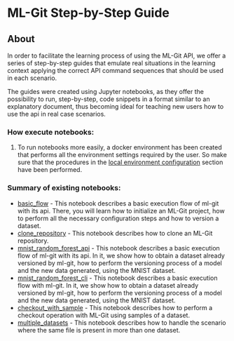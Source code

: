 # ML-Git Step-by-Step Guide

## About

In order to facilitate the learning process of using the ML-Git API, we offer a series of step-by-step guides that emulate real situations in the learning context applying the correct API command sequences that should be used in each scenario.

The guides were created using Jupyter notebooks, as they offer the possibility to run, step-by-step, code snippets in a format similar to an explanatory document, thus becoming ideal for teaching new users how to use the api in real case scenarios.

### **How execute notebooks:**
1. To run notebooks more easily, a docker environment has been created that performs all the environment settings required by the user. So make sure that the procedures in the [local environment configuration](https://github.com/HPInc/ml-git/tree/main/docker) section have been performed.
    
### **Summary of existing notebooks:**

- [basic_flow](https://github.com/HPInc/ml-git/blob/main/docs/api/api_scripts/basic_flow.ipynb) - This notebook describes a basic execution flow of ml-git with its api. There, you will learn how to initialize an ML-Git project, how to perform all the necessary configuration steps and how to version a dataset.<br/>
- [clone_repository](https://github.com/HPInc/ml-git/blob/main/docs/api/api_scripts/clone_repository.ipynb) - This notebook describes how to clone an ML-Git repository.
- [mnist_random_forest_api](https://github.com/HPInc/ml-git/blob/main/docs/api/api_scripts/mnist_notebook/mnist_random_forest_api.ipynb) - This notebook describes a basic execution flow of ml-git with its api. In it, we show how to obtain a dataset already versioned by ml-git, how to perform the versioning process of a model and the new data generated, using the MNIST dataset.
- [mnist_random_forest_cli](https://github.com/HPInc/ml-git/blob/main/docs/api/api_scripts/mnist_notebook/mnist_random_forest_cli.ipynb) - This notebook describes a basic execution flow with ml-git. In it, we show how to obtain a dataset already versioned by ml-git, how to perform the versioning process of a model and the new data generated, using the MNIST dataset.
- [checkout_with_sample](https://github.com/HPInc/ml-git/blob/main/docs/api/api_scripts/multiple_datasets_notebook/checkout_with_sample.ipynb) - This notebook describes how to perform a checkout operation with ML-Git using samples of a dataset.
- [multiple_datasets](https://github.com/HPInc/ml-git/blob/main/docs/api/api_scripts/multiple_datasets_notebook/multiple_datasets.ipynb) - This notebook describes how to handle the scenario where the same file is present in more than one dataset.